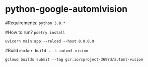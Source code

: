 # python-google-automlvision

#Requirements:
`python 3.8.*`

#How to run?
``
poetry install
``

``
uvicorn main:app --reload --host 0.0.0.0
``


#Build
``
docker build . -t automl-vision
``

``
gcloud builds submit --tag gcr.io/sproject-3697d/automl-vision
``